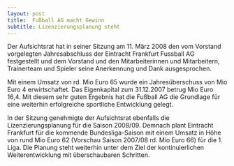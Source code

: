 ```yaml
---
layout: post
title:  Fußball AG macht Gewinn
subtitle: Lizenzierungsplanung steht
---
```


Der Aufsichtsrat hat in seiner Sitzung am 11. März 2008 den vom Vorstand vorgelegten Jahresabschluss der Eintracht Frankfurt Fussball AG festgestellt und dem Vorstand und den Mitarbeiterinnen und Mitarbeitern, Trainerteam und Spieler seine Anerkennung und Dank ausgesprochen.

Mit einem Umsatz von rd. Mio Euro 65 wurde ein Jahresüberschuss von Mio Euro 4 erwirtschaftet. Das Eigenkapital zum 31.12.2007 betrug Mio Euro 16,4. Mit diesem sehr guten Ergebnis hat die Fußball AG die Grundlage für eine weiterhin erfolgreiche sportliche Entwicklung gelegt.

In der Sitzung genehmigte der Aufsichtsrat ebenfalls die Lizenzierungsplanung für die Saison 2008/09. Demnach plant Eintracht Frankfurt für die kommende Bundesliga-Saison mit einem Umsatz in Höhe von rund Mio Euro 62 (Vorschau Saison 2007/08 rd. Mio Euro 66) für die 1. Liga. Die Planung steht weiterhin unter dem Ziel der kontinuierlichen Weiterentwicklung mit überschaubaren Schritten.
